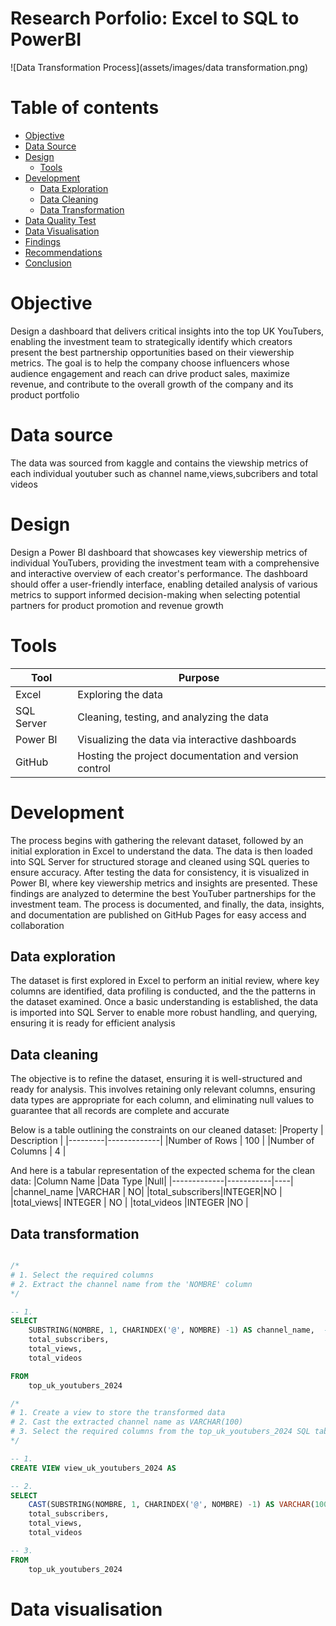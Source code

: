 # Research Porfolio: Excel to SQL to PowerBI

![Data Transformation Process](assets/images/data transformation.png)

# Table of contents

- [Objective](#objective)
- [Data Source](#data-source)
- [Design](#design)
  - [Tools](#tools)
- [Development](#development)
  - [Data Exploration](#data-exploration)
  - [Data Cleaning](#data-cleaning)
  - [Data Transformation](#data-transformation)
- [Data Quality Test](#data-quality-test)
- [Data Visualisation](#data-visualisation)
- [Findings](#findings)
- [Recommendations](#recommendations)
- [Conclusion](#conclusion) 



# Objective

Design a dashboard that delivers critical insights into the top UK YouTubers, enabling the investment team to strategically identify which creators present the best partnership opportunities based on their viewership metrics. The goal is to help the company choose influencers whose audience engagement and reach can drive product sales, maximize revenue, and contribute to the overall growth of the company and its product portfolio


# Data source

The data was sourced from kaggle and contains the viewship metrics of each individual youtuber such as channel name,views,subcribers and total videos

# Design

Design a Power BI dashboard that showcases key viewership metrics of individual YouTubers, providing the investment team with a comprehensive and interactive overview of each creator's performance. The dashboard should offer a user-friendly interface, enabling detailed analysis of various metrics to support informed decision-making when selecting potential partners for product promotion and revenue growth

# Tools

|Tool 	|Purpose|
|-------|-------|
|Excel 	|Exploring the data|
|SQL Server 	|Cleaning, testing, and analyzing the data|
|Power BI 	|Visualizing the data via interactive dashboards|
|GitHub 	|Hosting the project documentation and version control|

# Development
The process begins with gathering the relevant dataset, followed by an initial exploration in Excel to understand the data. The data is then loaded into SQL Server for structured storage and cleaned using SQL queries to ensure accuracy. After testing the data for consistency, it is visualized in Power BI, where key viewership metrics and insights are presented. These findings are analyzed to determine the best YouTuber partnerships for the investment team. The process is documented, and finally, the data, insights, and documentation are published on GitHub Pages for easy access and collaboration


## Data exploration

The dataset is first explored in Excel to perform an initial review, where key columns are identified, data profiling is conducted, and the the patterns in the dataset examined. Once a basic understanding is established, the data is imported into SQL Server to enable more robust handling, and querying, ensuring it is ready for  efficient analysis

## Data cleaning
The objective is to refine the dataset, ensuring it is well-structured and ready for analysis. This involves retaining only relevant columns, ensuring data types are appropriate for each column, and eliminating null values to guarantee that all records are complete and accurate

Below is a table outlining the constraints on our cleaned dataset:
|Property |	Description |
|---------|-------------|
|Number of Rows | 	100 |
|Number of Columns |	4 |

And here is a tabular representation of the expected schema for the clean data:
|Column Name 	|Data Type 	|Null|
|-------------|-----------|----|
|channel_name 	|VARCHAR 	|  NO|
|total_subscribers|INTEGER|NO  |
|total_views| 	INTEGER   |	NO |
|total_videos 	|INTEGER 	|NO  |


## Data transformation

```sql

/*
# 1. Select the required columns
# 2. Extract the channel name from the 'NOMBRE' column
*/

-- 1.
SELECT
    SUBSTRING(NOMBRE, 1, CHARINDEX('@', NOMBRE) -1) AS channel_name,  -- 2.
    total_subscribers,
    total_views,
    total_videos

FROM
    top_uk_youtubers_2024

```

``` sql
/*
# 1. Create a view to store the transformed data
# 2. Cast the extracted channel name as VARCHAR(100)
# 3. Select the required columns from the top_uk_youtubers_2024 SQL table 
*/

-- 1.
CREATE VIEW view_uk_youtubers_2024 AS

-- 2.
SELECT
    CAST(SUBSTRING(NOMBRE, 1, CHARINDEX('@', NOMBRE) -1) AS VARCHAR(100)) AS channel_name, -- 2. 
    total_subscribers,
    total_views,
    total_videos

-- 3.
FROM
    top_uk_youtubers_2024
```

# Data visualisation




























